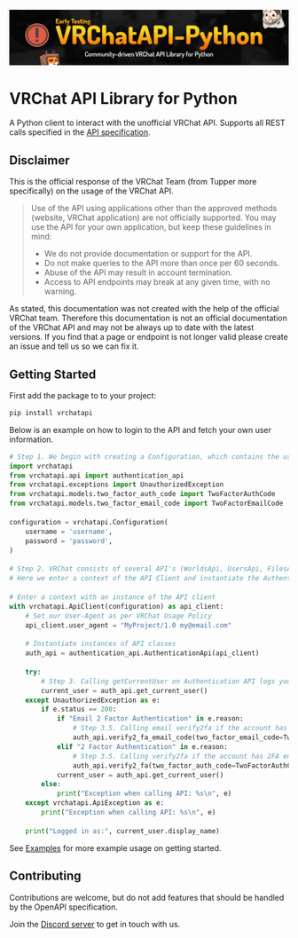 ![](https://github.com/vrchatapi/vrchatapi.github.io/blob/main/static/assets/img/lang/lang_python_banner_1500x300.png?raw=true)

# VRChat API Library for Python

A Python client to interact with the unofficial VRChat API. Supports all REST calls specified in the [API specification](https://github.com/vrchatapi/specification).

## Disclaimer

This is the official response of the VRChat Team (from Tupper more specifically) on the usage of the VRChat API.

> Use of the API using applications other than the approved methods (website, VRChat application) are not officially supported. You may use the API for your own application, but keep these guidelines in mind:
> * We do not provide documentation or support for the API.
> * Do not make queries to the API more than once per 60 seconds.
> * Abuse of the API may result in account termination.
> * Access to API endpoints may break at any given time, with no warning.

As stated, this documentation was not created with the help of the official VRChat team. Therefore this documentation is not an official documentation of the VRChat API and may not be always up to date with the latest versions. If you find that a page or endpoint is not longer valid please create an issue and tell us so we can fix it.

## Getting Started

First add the package to to your project:
```bash
pip install vrchatapi
```

Below is an example on how to login to the API and fetch your own user information.

```python
# Step 1. We begin with creating a Configuration, which contains the username and password for authentication.
import vrchatapi
from vrchatapi.api import authentication_api
from vrchatapi.exceptions import UnauthorizedException
from vrchatapi.models.two_factor_auth_code import TwoFactorAuthCode
from vrchatapi.models.two_factor_email_code import TwoFactorEmailCode

configuration = vrchatapi.Configuration(
    username = 'username',
    password = 'password',
)

# Step 2. VRChat consists of several API's (WorldsApi, UsersApi, FilesApi, NotificationsApi, FriendsApi, etc...)
# Here we enter a context of the API Client and instantiate the Authentication API which is required for logging in.

# Enter a context with an instance of the API client
with vrchatapi.ApiClient(configuration) as api_client:
    # Set our User-Agent as per VRChat Usage Policy
    api_client.user_agent = "MyProject/1.0 my@email.com"

    # Instantiate instances of API classes
    auth_api = authentication_api.AuthenticationApi(api_client)

    try:
        # Step 3. Calling getCurrentUser on Authentication API logs you in if the user isn't already logged in.
        current_user = auth_api.get_current_user()
    except UnauthorizedException as e:
        if e.status == 200:
            if "Email 2 Factor Authentication" in e.reason:
                # Step 3.5. Calling email verify2fa if the account has 2FA disabled
                auth_api.verify2_fa_email_code(two_factor_email_code=TwoFactorEmailCode(input("Email 2FA Code: ")))
            elif "2 Factor Authentication" in e.reason:
                # Step 3.5. Calling verify2fa if the account has 2FA enabled
                auth_api.verify2_fa(two_factor_auth_code=TwoFactorAuthCode(input("2FA Code: ")))
            current_user = auth_api.get_current_user()
        else:
            print("Exception when calling API: %s\n", e)
    except vrchatapi.ApiException as e:
        print("Exception when calling API: %s\n", e)

    print("Logged in as:", current_user.display_name)
```

See [Examples](https://github.com/vrchatapi/vrchatapi-python/blob/main/examples/README.md) for more example usage on getting started.

## Contributing

Contributions are welcome, but do not add features that should be handled by the OpenAPI specification.

Join the [Discord server](https://discord.gg/Ge2APMhPfD) to get in touch with us.
